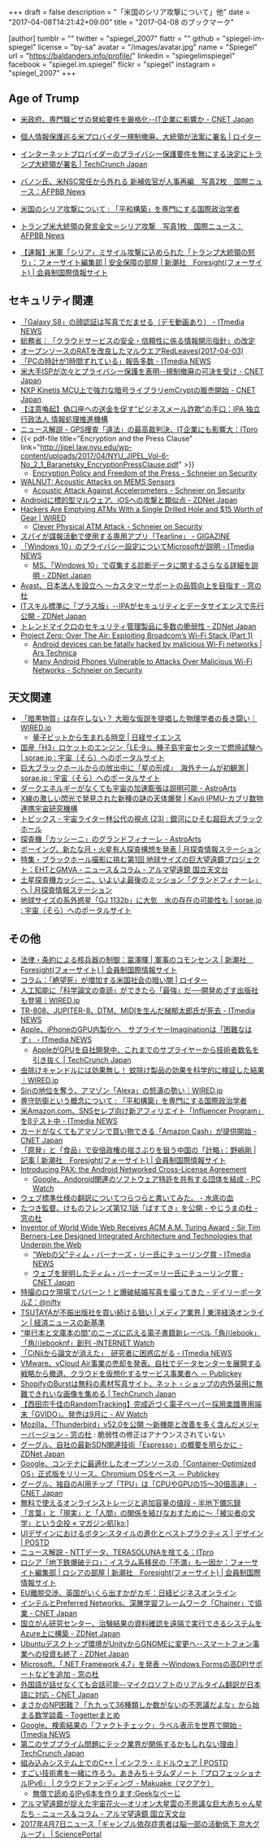 +++
draft = false
description = "「米国のシリア攻撃について」他"
date = "2017-04-08T14:21:42+09:00"
title = "2017-04-08 のブックマーク"

[author]
  tumblr = ""
  twitter = "spiegel_2007"
  flattr = ""
  github = "spiegel-im-spiegel"
  license = "by-sa"
  avatar = "/images/avatar.jpg"
  name = "Spiegel"
  url = "https://baldanders.info/profile/"
  linkedin = "spiegelimspiegel"
  facebook = "spiegel.im.spiegel"
  flickr = "spiegel"
  instagram = "spiegel_2007"
+++

## Age of Trump

- [米政府、専門職ビザの発給要件を厳格化--IT企業に影響か - CNET Japan](https://japan.cnet.com/article/35099211/)
- [個人情報保護巡る米プロバイダー規制撤廃、大統領が法案に署名 | ロイター](http://jp.reuters.com/article/usa-internet-trump-idJPKBN176015)
- [インターネットプロバイダーのプライバシー保護要件を無にする決定にトランプ大統領が署名 | TechCrunch Japan](http://jp.techcrunch.com/2017/04/04/20170403trump-signs-resolution-removing-privacy-requirements-for-internet-providers/)
- [バノン氏、米NSC常任から外れる 新補佐官が人事再編　写真2枚　国際ニュース：AFPBB News](http://www.afpbb.com/articles/-/3124075)

- [米国のシリア攻撃について : 「平和構築」を専門にする国際政治学者](http://shinodahideaki.blog.jp/archives/15911911.html)
- [トランプ米大統領の発言全文＝シリア攻撃　写真1枚　国際ニュース：AFPBB News](http://www.afpbb.com/articles/-/3124318)
- [【速報】米軍「シリア」ミサイル攻撃に込められた「トランプ大統領の怒り」：フォーサイト編集部 | 安全保障の部屋 | 新潮社　Foresight(フォーサイト) | 会員制国際情報サイト](http://www.fsight.jp/articles/-/42179)

## セキュリティ関連

- [「Galaxy S8」の顔認証は写真でだませる（デモ動画あり） - ITmedia NEWS](http://www.itmedia.co.jp/news/articles/1704/03/news051.html)
- [総務省｜「クラウドサービスの安全・信頼性に係る情報開示指針」の改定](http://www.soumu.go.jp/menu_news/s-news/01ryutsu02_02000167.html)
- [オープンソースのRATを改良したマルウエアRedLeaves(2017-04-03)](https://www.jpcert.or.jp/magazine/acreport-redleaves.html)
- [「PCの時計が1時間ずれている」報告多数 - ITmedia NEWS](http://www.itmedia.co.jp/news/articles/1704/03/news076.html)
- [米大手ISPが次々とプライバシー保護を表明--規制撤廃の可決を受け - CNET Japan](https://japan.cnet.com/article/35099142/)
- [NXP Kinetis MCU上で強力な暗号ライブラリemCryptの販売開始 - CNET Japan](https://japan.cnet.com/release/30186098/)
- [【注意喚起】偽口座への送金を促す“ビジネスメール詐欺”の手口：IPA 独立行政法人 情報処理推進機構](http://www.ipa.go.jp/security/announce/20170403-bec.html)
- [ニュース解説 - GPS捜査「違法」の最高裁判決、IT企業にも影響大：ITpro](http://itpro.nikkeibp.co.jp/atcl/column/14/346926/033000910/)
- {{< pdf-file title="Encryption and the Press Clause" link="http://jipel.law.nyu.edu/wp-content/uploads/2017/04/NYU_JIPEL_Vol-6-No_2_1_Baranetsky_EncryptionPressClause.pdf" >}}
    - [Encryption Policy and Freedom of the Press - Schneier on Security](https://www.schneier.com/blog/archives/2017/04/encryption_poli.html)
- [WALNUT: Acoustic Attacks on MEMS Sensors](https://spqr.eecs.umich.edu/walnut/)
    - [Acoustic Attack Against Accelerometers - Schneier on Security](https://www.schneier.com/blog/archives/2017/04/acoustic_attack.html)
- [Androidに標的型マルウェア、iOSへの攻撃と類似点 - ZDNet Japan](https://japan.zdnet.com/article/35099258/)
- [Hackers Are Emptying ATMs With a Single Drilled Hole and $15 Worth of Gear | WIRED](https://www.wired.com/2017/04/hackers-emptying-atms-drill-15-worth-gear/)
    - [Clever Physical ATM Attack - Schneier on Security](https://www.schneier.com/blog/archives/2017/04/clever_physical.html)
- [スパイが諜報活動で使用する専用アプリ「Tearline」 - GIGAZINE](http://gigazine.net/news/20170407-tearline-spy-app/)
- [「Windows 10」のプライバシー設定についてMicrosoftが説明 - ITmedia NEWS](http://www.itmedia.co.jp/news/articles/1704/06/news094.html)
    - [MS、「Windows 10」で収集する診断データに関するさらなる詳細を説明 - ZDNet Japan](https://japan.zdnet.com/article/35099346/)
- [Avast、日本法人を設立へ ～カスタマーサポートの品質向上を目指す - 窓の杜](http://forest.watch.impress.co.jp/docs/news/1053544.html)
- [ITスキル標準に「プラス版」--IPAがセキュリティとデータサイエンスで先行公開 - ZDNet Japan](https://japan.zdnet.com/article/35099443/)
- [トレンドマイクロのセキュリティ管理製品に多数の脆弱性 - ZDNet Japan](https://japan.zdnet.com/article/35099446/)
- [Project Zero: Over The Air: Exploiting Broadcom’s Wi-Fi Stack (Part 1)](https://googleprojectzero.blogspot.jp/2017/04/over-air-exploiting-broadcoms-wi-fi_4.html)
    - [Android devices can be fatally hacked by malicious Wi-Fi networks | Ars Technica](https://arstechnica.com/security/2017/04/wide-range-of-android-phones-vulnerable-to-device-hijacks-over-wi-fi/)
    - [Many Android Phones Vulnerable to Attacks Over Malicious Wi-Fi Networks - Schneier on Security](https://www.schneier.com/blog/archives/2017/04/many_android_ph.html)

## 天文関連

- [「暗黒物質」は存在しない？ 大胆な仮説を提唱した物理学者の長き闘い｜WIRED.jp](http://wired.jp/2017/04/02/case-dark-matter/)
    - [量子ビットから生まれる時空 | 日経サイエンス](http://www.nikkei-science.com/201704_040.html)
- [国産「H3」ロケットのエンジン「LE-9」、種子島宇宙センターで燃焼試験へ | sorae.jp : 宇宙（そら）へのポータルサイト](http://sorae.jp/10/2017_04_03_h3.html)
- [巨大ブラックホールからの放出中に「星の形成」　海外チームが初観測 | sorae.jp : 宇宙（そら）へのポータルサイト](http://sorae.jp/030201/2017_04_04_black.html)
- [ダークエネルギーがなくても宇宙の加速膨張は説明可能 - AstroArts](http://www.astroarts.co.jp/article/hl/a/9044_darkenergy)
- [X線の激しい閃光で発見された新種の謎の天体爆発 | Kavli IPMU-カブリ数物連携宇宙研究機構](http://www.ipmu.jp/ja/20170331-Chandra-CDF-S)
- [トピックス - 宇宙ライター林公代の視点 (23) : 銀河にひそむ超巨大ブラックホール](http://subarutelescope.org/Topics/2017/04/03/j_index.html)
- [探査機「カッシーニ」のグランドフィナーレ - AstroArts](http://www.astroarts.co.jp/article/hl/a/9047_cassini)
- [ボーイング、新たな月・火星有人探査構想を発表 | 月探査情報ステーション](http://moonstation.jp/blog/lunarexp/boeing-annouces-new-deep-space-transit-and-transport-system-for-future-moon-and-mars-missions)
- [特集・ブラックホール撮影に挑む第1回 地球サイズの巨大望遠鏡プロジェクト：EHTとGMVA - ニュース＆コラム - アルマ望遠鏡 国立天文台](http://alma.mtk.nao.ac.jp/j/news/alma/2017/04051_ehtgmva.html)
- [土星探査機カッシーニ、いよいよ最後のミッション「グランドフィナーレ」へ | 月探査情報ステーション](http://moonstation.jp/blog/planetaryexp/cassini/cassini-to-start-its-grand-finale-mission-until-last-plunge-in-september)
- [地球サイズの系外惑星「GJ 1132b」に大気　水の存在の可能性も | sorae.jp : 宇宙（そら）へのポータルサイト](http://sorae.jp/10/2017_04_07_taiki.html)

## その他

- [法律・条約による核兵器の制御：冨澤暉 | 軍事のコモンセンス | 新潮社　Foresight(フォーサイト) | 会員制国際情報サイト](http://www.fsight.jp/articles/-/42159)
- [コラム：「絶望死」が増加する米国社会の暗い闇 | ロイター](http://jp.reuters.com/article/usa-death-failure-column-idJPKBN17218X)
- [人工知能に「科学論文の査読」ができたら「最強」だ──開発めざす出版社も登場｜WIRED.jp](http://wired.jp/2017/04/03/ai-can-solve-peer-review/)
- [TR-808、JUPITER-8、DTM、MIDIを生んだ梯郁太郎氏が死去 - ITmedia NEWS](http://www.itmedia.co.jp/news/articles/1704/02/news026.html)
- [Apple、iPhoneのGPU内製化へ　サプライヤーImaginationは「困難なはず」 - ITmedia NEWS](http://www.itmedia.co.jp/news/articles/1704/04/news056.html)
    - [AppleがGPUを自社開発中、これまでのサプライヤーから技術者数名を引き抜く | TechCrunch Japan](http://jp.techcrunch.com/2017/04/04/20170403apple-gpu-tech/)
- [虫除けキャンドルには効果無し！ 蚊除け製品の効果を科学的に検証した結果｜WIRED.jp](http://wired.jp/2017/04/02/in-high-tech-mimic-of-your-patio-scientists-find-the-best-mosquito-deterrent/)
- [Siriの地位を奪う、アマゾン「Alexa」の怒濤の勢い｜WIRED.jp](http://wired.jp/2017/04/03/best-iphone-assistant/)
- [専守防衛という概念について : 「平和構築」を専門にする国際政治学者](http://shinodahideaki.blog.jp/archives/15735486.html)
- [米Amazon.com、SNSセレブ向け新アフィリエイト「Influencer Program」をβテスト中 - ITmedia NEWS](http://www.itmedia.co.jp/news/articles/1704/03/news061.html)
- [カードがなくてもアマゾンで買い物できる「Amazon Cash」が提供開始 - CNET Japan](https://japan.cnet.com/article/35099192/)
- [「原発」と「食品」で安倍政権の揺さぶりを狙う中国の「計略」：野嶋剛 | 記事 | 新潮社　Foresight(フォーサイト) | 会員制国際情報サイト](http://www.fsight.jp/articles/-/42165)
- [Introducing PAX: the Android Networked Cross-License Agreement](https://blog.google/topics/public-policy/introducing-pax-android-networked-cross-license-agreement/)
    - [Google、Andoroid関連のソフトウェア特許を共有する団体を結成 - PC Watch](http://pc.watch.impress.co.jp/docs/news/1053025.html)
- [ウェブ標準仕様の翻訳についてつらつらと書いてみた。 - 水底の血](http://momdo.hatenablog.jp/entry/20170404/1491302373)
- [たつき監督、けものフレンズ第12.1話「ばすてき」を公開 - やじうまの杜 - 窓の杜](http://forest.watch.impress.co.jp/docs/serial/yajiuma/1053179.html)
- [Inventor of World Wide Web Receives ACM A.M. Turing Award - Sir Tim Berners-Lee Designed Integrated Architecture and Technologies that Underpin the Web](http://awards.acm.org/about/2016-turing)
    - [“Webの父”ティム・バーナーズ・リー氏にチューリング賞 - ITmedia NEWS](http://www.itmedia.co.jp/news/articles/1704/05/news065.html)
    - [ウェブを発明したティム・バーナーズ＝リー氏にチューリング賞 - CNET Japan](https://japan.cnet.com/article/35099270/)
- [特撮のロケ現場でババーン！と爆破結婚写真を撮ってきた - デイリーポータルZ：@nifty](http://portal.nifty.com/kiji/170403199224_1.htm)
- [TSUTAYAが不振出版社を買い続ける狙い | メディア業界 | 東洋経済オンライン | 経済ニュースの新基準](http://toyokeizai.net/articles/-/166250)
- [“単行本と文庫本の間”のニーズに応える電子書籍新レーベル「角川ebook」「角川ebooknf」創刊 -INTERNET Watch](http://internet.watch.impress.co.jp/docs/news/1053234.html)
- [「CiNiiから論文が消えた」　研究者に困惑広がる - ITmedia NEWS](http://www.itmedia.co.jp/news/articles/1704/05/news086.html)
- [VMware、vCloud Air事業の売却を発表。自社でデータセンターを展開する戦略から撤退、クラウドを仮想化するサービス事業者へ － Publickey](http://www.publickey1.jp/blog/17/vmwarevcloud_air.html)
- [ShopifyのBurstは無料の素材写真サイト、ネット・ショップの内外装用に無難できれいな画像を集める | TechCrunch Japan](http://jp.techcrunch.com/2017/04/04/20170403shopifys-burst-is-a-new-free-stock-photography-resource/)
- [【西田宗千佳のRandomTracking】完成近づく電子ペーパー採用楽譜専用端末「GVIDO」。発売は9月に - AV Watch](http://av.watch.impress.co.jp/docs/series/rt/1053005.html)
- [Mozilla、「Thunderbird」v52.0を公開 ～新機能と改善を多く含んだメジャーバージョン - 窓の杜](http://forest.watch.impress.co.jp/docs/news/1053260.html) : 脆弱性の修正はアナウンスされていない
- [グーグル、自社の最新SDN関連技術「Espresso」の概要を明らかに - ZDNet Japan](https://japan.zdnet.com/article/35099280/)
- [Google、コンテナに最適化したオープンソースの「Container-Optimized OS」正式版をリリース。Chromium OSをベース － Publickey](http://www.publickey1.jp/blog/17/googlecontainer-optimized_oschromium_os.html)
- [グーグル、独自のAI用チップ「TPU」は「CPUやGPUの15～30倍高速」 - CNET Japan](https://japan.cnet.com/article/35099335/)
- [無料で使えるオンラインストレージと追加容量の値段 - 半地下備忘録](http://blog.0108note.com/entry/2017/04/06/090000)
- [「言葉」と「現実」と「人間」の関係を結びなおすために〜「被災者の文学」という企投 « マガジン航[kɔː]](https://magazine-k.jp/2017/04/06/literature-after-disaster/)
- [UIデザインにおけるボタン:スタイルの進化とベストプラクティス | デザイン | POSTD](http://postd.cc/buttons-in-ui-design-the-evolution-of-style-and-best-practices/)
- [ニュース解説 - NTTデータ、TERASOLUNAを捨てる：ITpro](http://itpro.nikkeibp.co.jp/atcl/column/14/346926/040400918/?rt=nocnt)
- [ロシア「地下鉄爆破テロ」：イスラム系移民の「不満」も一因か：フォーサイト編集部 | ロシアの部屋 | 新潮社　Foresight(フォーサイト) | 会員制国際情報サイト](http://www.fsight.jp/articles/-/42172)
- [EU離脱交渉、英国がいくら出すかがカギ：日経ビジネスオンライン](http://business.nikkeibp.co.jp/atcl/opinion/15/108556/040600009/?rt=nocnt)
- [インテルとPreferred Networks、深層学習フレームワーク「Chainer」で協業 - CNET Japan](https://japan.cnet.com/article/35099356/)
- [国立がん研究センター、治験結果の資料確認を遠隔で実行できるシステムをAzure上に構築 - ZDNet Japan](https://japan.zdnet.com/article/35099338/)
- [Ubuntuデスクトップ環境がUnityからGNOMEに変更へ--スマートフォン事業への投資も終了 - ZDNet Japan](https://japan.zdnet.com/article/35099391/)
- [Microsoft、「.NET Framework 4.7」を発表 ～Windows Formsの高DPIサポートなどを追加 - 窓の杜](http://forest.watch.impress.co.jp/docs/news/1053521.html)
- [外国語が話せなくても会話可能--マイクロソフトのリアルタイム翻訳が日本語に対応 - CNET Japan](https://japan.cnet.com/article/35099405/)
- [まさかのNP困難？「九九って36種類しか数がないの不思議だよな」から始まる数学談義 - Togetterまとめ](https://togetter.com/li/1098244)
- [Google、検索結果の「ファクトチェック」ラベル表示を世界で開始 - ITmedia NEWS](http://www.itmedia.co.jp/news/articles/1704/08/news015.html)
- [第二のサブプライム問題にテック業界が関係するかもしれない理由 | TechCrunch Japan](http://jp.techcrunch.com/2017/04/08/20170328tech-will-lead-to-new-sub-prime-crunch/)
- [組み込みシステム上でのC++ | インフラ・ミドルウェア | POSTD](http://postd.cc/embedded-cpp/)
- [すごい技術書を一緒に作ろう。あきみち＋ラムダノート『プロフェッショナルIPv6』 | クラウドファンディング - Makuake（マクアケ）](https://www.makuake.com/project/ipv6/)
    - [無償で読めるIPv6本を作ります:Geekなぺーじ](http://www.geekpage.jp/blog/?id=2017-4-7-1)
- [アルマ望遠鏡が捉えた宇宙花火—オリオン大星雲の不思議な巨大赤ちゃん星たち - ニュース＆コラム - アルマ望遠鏡 国立天文台](http://alma.mtk.nao.ac.jp/j/news/info/2017/0407post_703.html)
- [2017年4月7日ニュース「ギャンブル依存症患者は脳一部の活動低下 京大グループ」 | SciencePortal](http://scienceportal.jst.go.jp/news/newsflash_review/newsflash/2017/04/20170407_01.html)
